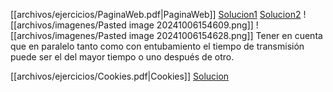 
[[archivos/ejercicios/PaginaWeb.pdf|PaginaWeb]]
[Solucion1](archivos/ejercicios/SolucionesRedes/PaginaWeb_Solucion1.jpg)
[Solucion2](archivos/ejercicios/SolucionesRedes/PaginaWeb_Solucion2.jpg)
![[archivos/imagenes/Pasted image 20241006154609.png]]
![[archivos/imagenes/Pasted image 20241006154628.png]]
Tener en cuenta que en paralelo tanto como con entubamiento el tiempo de transmisión puede ser el del mayor tiempo o uno después de otro.

[[archivos/ejercicios/Cookies.pdf|Cookies]]
[Solucion](archivos/ejercicios/SolucionesRedes/Cookies_Solucion.jpg)


